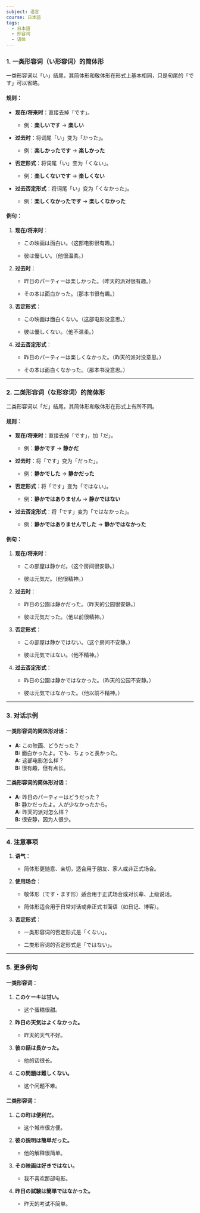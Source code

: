 ```yaml
---
subject: 语言
course: 日本語
tags:
  - 日本語
  - 形容词
  - 语体
---
```

### 1. **一类形容词（い形容词）的简体形**

一类形容词以「い」结尾，其简体形和敬体形在形式上基本相同，只是句尾的「です」可以省略。

#### 规则：

- **现在/将来时**：直接去掉「です」。
    
    - 例：**楽しいです** → **楽しい**
        
- **过去时**：将词尾「い」变为「かった」。
    
    - 例：**楽しかったです** → **楽しかった**
        
- **否定形式**：将词尾「い」变为「くない」。
    
    - 例：**楽しくないです** → **楽しくない**
        
- **过去否定形式**：将词尾「い」变为「くなかった」。
    
    - 例：**楽しくなかったです** → **楽しくなかった**
        

#### 例句：

1. **现在/将来时**：
    
    - この映画は面白い。（这部电影很有趣。）
        
    - 彼は優しい。（他很温柔。）
        
2. **过去时**：
    
    - 昨日のパーティーは楽しかった。（昨天的派对很有趣。）
        
    - その本は面白かった。（那本书很有趣。）
        
3. **否定形式**：
    
    - この映画は面白くない。（这部电影没意思。）
        
    - 彼は優しくない。（他不温柔。）
        
4. **过去否定形式**：
    
    - 昨日のパーティーは楽しくなかった。（昨天的派对没意思。）
        
    - その本は面白くなかった。（那本书没意思。）
        

---

### 2. **二类形容词（な形容词）的简体形**

二类形容词以「だ」结尾，其简体形和敬体形在形式上有所不同。

#### 规则：

- **现在/将来时**：直接去掉「です」，加「だ」。
    
    - 例：**静かです** → **静かだ**
        
- **过去时**：将「です」变为「だった」。
    
    - 例：**静かでした** → **静かだった**
        
- **否定形式**：将「です」变为「ではない」。
    
    - 例：**静かではありません** → **静かではない**
        
- **过去否定形式**：将「です」变为「ではなかった」。
    
    - 例：**静かではありませんでした** → **静かではなかった**
        

#### 例句：

1. **现在/将来时**：
    
    - この部屋は静かだ。（这个房间很安静。）
        
    - 彼は元気だ。（他很精神。）
        
2. **过去时**：
    
    - 昨日の公園は静かだった。（昨天的公园很安静。）
        
    - 彼は元気だった。（他以前很精神。）
        
3. **否定形式**：
    
    - この部屋は静かではない。（这个房间不安静。）
        
    - 彼は元気ではない。（他不精神。）
        
4. **过去否定形式**：
    
    - 昨日の公園は静かではなかった。（昨天的公园不安静。）
        
    - 彼は元気ではなかった。（他以前不精神。）
        

---

### 3. **对话示例**

#### 一类形容词的简体形对话：

- **A:** この映画、どうだった？  
    **B:** 面白かったよ。でも、ちょっと長かった。  
    **A:** 这部电影怎么样？  
    **B:** 很有趣，但有点长。
    

#### 二类形容词的简体形对话：

- **A:** 昨日のパーティーはどうだった？  
    **B:** 静かだったよ。人が少なかったから。  
    **A:** 昨天的派对怎么样？  
    **B:** 很安静，因为人很少。
    

---

### 4. **注意事项**

1. **语气**：
    
    - 简体形更随意、亲切，适合用于朋友、家人或非正式场合。
        
2. **使用场合**：
    
    - 敬体形（です・ます形）适合用于正式场合或对长辈、上级说话。
        
    - 简体形适合用于日常对话或非正式书面语（如日记、博客）。
        
3. **否定形式**：
    
    - 一类形容词的否定形式是「くない」。
        
    - 二类形容词的否定形式是「ではない」。
        

---

### 5. **更多例句**

#### 一类形容词：

1. **このケーキは甘い。**
    
    - 这个蛋糕很甜。
        
2. **昨日の天気はよくなかった。**
    
    - 昨天的天气不好。
        
3. **彼の話は長かった。**
    
    - 他的话很长。
        
4. **この問題は難しくない。**
    
    - 这个问题不难。
        

#### 二类形容词：

1. **この町は便利だ。**
    
    - 这个城市很方便。
        
2. **彼の説明は簡単だった。**
    
    - 他的解释很简单。
        
3. **その映画は好きではない。**
    
    - 我不喜欢那部电影。
        
4. **昨日の試験は簡単ではなかった。**
    
    - 昨天的考试不简单。